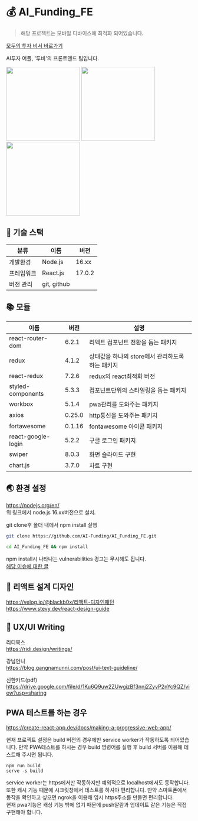 # 💰 AI_Funding_FE

> 해당 프로젝트는 모바일 디바이스에 최적화 되어있습니다.

[모두의 투자 비서 바로가기](https://motobi.shop:6024/)

AI투자 어플, '투비'의 프론트엔드 팀입니다.

<img src="https://i.imgur.com/IARYlv2.png" width="200" />
<img src="https://i.imgur.com/0XBy6sA.png" width="200" />
<img src="https://i.imgur.com/ZgUcGZa.png" width="200" />

## 🧰 기술 스택

| 분류       | 이름        | 버전   |
| ---------- | ----------- | ------ |
| 개발환경   | Node.js     | 16.xx  |
| 프레임워크 | React.js    | 17.0.2 |
| 버전 관리  | git, github |        |

## 📚 모듈

| 이름               | 버전   | 설명                                             |
| ------------------ | ------ | ------------------------------------------------ |
| react-router-dom   | 6.2.1  | 리액트 컴포넌트 전환을 돕는 패키지               |
| redux              | 4.1.2  | 상태값을 하나의 store에서 관리하도록 하는 패키지 |
| react-redux        | 7.2.6  | redux의 react최적화 버전                         |
| styled-components  | 5.3.3  | 컴포넌트단위의 스타일링을 돕는 패키지            |
| workbox            | 5.1.4  | pwa관리를 도와주는 패키지                        |
| axios              | 0.25.0 | http통신을 도와주는 패키지                       |
| fortawesome        | 0.1.16 | fontawesome 아이콘 패키지                        |
| react-google-login | 5.2.2  | 구글 로그인 패키지                               |
| swiper             | 8.0.3  | 화면 슬라이드 구현                               |
| chart.js           | 3.7.0  | 차트 구현                                        |

## 🌏 환경 설정

https://nodejs.org/en/  
위 링크에서 node.js 16.xx버전으로 설치.

git clone후 폴더 내에서 npm install 실행

```bash
git clone https://github.com/AI-Funding/AI_Funding_FE.git
```

```bash
cd AI_Funding_FE && npm install
```

npm install시 나타나는 vulnerabilities 경고는 무시해도 됩니다.  
[해당 이슈에 대한 글](https://github.com/facebook/create-react-app/issues/11174)

## 🚧 리액트 설계 디자인

https://velog.io/@blackb0x/리액트-디자인패턴  
https://www.stevy.dev/react-design-guide

## 📝 UX/UI Writing

리디북스  
https://ridi.design/writings/

강남언니  
https://blog.gangnamunni.com/post/ui-text-guideline/

신한카드(pdf)
https://drive.google.com/file/d/1Ku6Q9uw2ZUwgizBf3nnj2ZyvP2nYc9QZ/view?usp=sharing

## PWA 테스트를 하는 경우

https://create-react-app.dev/docs/making-a-progressive-web-app/

현재 프로젝트 설정은 build 버전의 경우에만 service worker가 작동하도록 되어있습니다.
만약 PWA테스트를 하시는 경우 build 명령어를 실행 후 build 서버를 이용해 테스트해 주시면 됩니다.

```
npm run build
serve -s build
```

service worker는 https에서만 작동하지만 예외적으로 localhost에서도 동작합니다.  
또한 캐시 기능 때문에 시크릿창에서 테스트를 하셔야 편리합니다.
만약 스마트폰에서 동작을 확인하고 싶으면 ngrok을 이용해 임시 https주소를 만들면 편리합니다.  
현재 pwa기능은 캐싱 기능 밖에 없기 때문에 push알람과 업데이트 같은 기능은 직접 구현해야 합니다.

